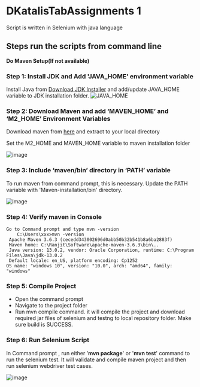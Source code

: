 # DKatalisTabAssignments 1
 Script is written in Selenium with java language
## **Steps run the scripts from command line**

**Do Maven Setup(If not available)**

### Step 1: Install JDK and Add 'JAVA_HOME' environment variable	

Install Java from [Download JDK Installer](https://www.oracle.com/java/technologies/javase-downloads.html) and add/update JAVA_HOME variable to JDK installation folder.
![JAVA_HOME](https://user-images.githubusercontent.com/8327438/76708159-bd3e2a80-671a-11ea-9a57-b49c8a760794.png)
		 
### Step 2: Download Maven and add ‘MAVEN_HOME’ and ‘M2_HOME’ Environment Variables
Download maven from [here](https://maven.apache.org/download.cgi) and extract to your local directory

Set the M2_HOME and MAVEN_HOME variable to maven installation folder

![image](https://user-images.githubusercontent.com/8327438/76708305-d1365c00-671b-11ea-8554-6b4c806cd0fa.png)
	 
### Step 3: Include ‘maven/bin’ directory in ‘PATH’ variable
To run maven from command prompt, this is necessary. Update the PATH variable with 'Maven-installation/bin' directory.

![image](https://user-images.githubusercontent.com/8327438/76708393-6f2a2680-671c-11ea-94e2-2426ee55b822.png)

### Step 4: Verify maven in Console
    Go to Command prompt and type mvn -version
		C:\Users\xxx>mvn -version
     Apache Maven 3.6.3 (cecedd343002696d0abb50b32b541b8a6ba2883f)
     Maven home: C:\Ranjit\Software\apache-maven-3.6.3\bin\..
     Java version: 13.0.2, vendor: Oracle Corporation, runtime: C:\Program Files\Java\jdk-13.0.2
     Default locale: en_US, platform encoding: Cp1252
    OS name: "windows 10", version: "10.0", arch: "amd64", family: "windows"

### Step 5: Compile Project
* Open the command prompt 
* Navigate to the project folder
* Run mvn compile command. it will compile the project and download required jar files of selenium and testng to local repository folder. Make sure build is SUCCESS.

### Step 6: Run Selenium Script
   In Command prompt , run either '**mvn package**' or '**mvn test**' command to run the selenium test. 
   It will validate and compile maven project and then run selenium webdriver test cases. 
   
   ![image](https://user-images.githubusercontent.com/8327438/76708595-1a87ab00-671e-11ea-84e9-4ac5f77376b0.png)
	 
	 
